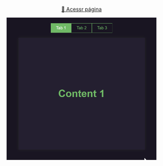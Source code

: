 <p align="center" width="100%">
    <a href="https://alexandre-fb.github.io/lib-js/navegacao-por-tabs/index.html" target="_blank">🔗 Acessr página</a>
</p>
<p align="center" width="100%">
    <img class="" src="git-result-tab-navigation.gif" alt="navegação por tab" width="400px" style="margin: 0 auto;">
</p>
